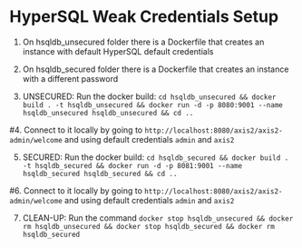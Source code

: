 # HyperSQL Weak Credentials Setup

1. On hsqldb_unsecured folder there is a Dockerfile that creates an instance with default HyperSQL default credentials

2. On hsqldb_secured folder there is a Dockerfile that creates an instance with a different password

3. UNSECURED: Run the docker build: `cd hsqldb_unsecured && docker build . -t hsqldb_unsecured && docker run -d -p 8080:9001 --name hsqldb_unsecured hsqldb_unsecured && cd ..`

#4. Connect to it locally by going to `http://localhost:8080/axis2/axis2-admin/welcome` and using default credentials `admin` and `axis2`

5. SECURED: Run the docker build: `cd hsqldb_secured && docker build . -t hsqldb_secured && docker run -d -p 8081:9001 --name hsqldb_secured hsqldb_secured && cd ..`

#6. Connect to it locally by going to `http://localhost:8080/axis2/axis2-admin/welcome` and using default credentials `admin` and `axis2`

7. CLEAN-UP: Run the command `docker stop hsqldb_unsecured && docker rm hsqldb_unsecured && docker stop hsqldb_secured && docker rm hsqldb_secured`
